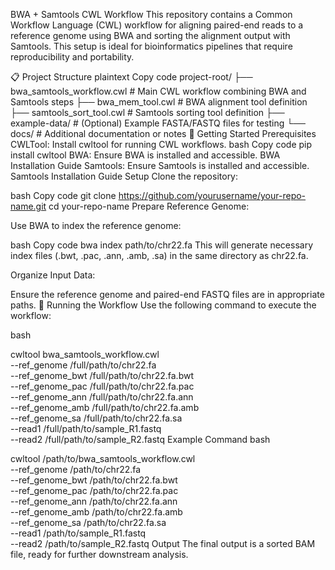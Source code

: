 BWA + Samtools CWL Workflow
This repository contains a Common Workflow Language (CWL) workflow for aligning paired-end reads to a reference genome using BWA and sorting the alignment output with Samtools. This setup is ideal for bioinformatics pipelines that require reproducibility and portability.

📋 Project Structure
plaintext
Copy code
project-root/
├── bwa_samtools_workflow.cwl       # Main CWL workflow combining BWA and Samtools steps
├── bwa_mem_tool.cwl                # BWA alignment tool definition
├── samtools_sort_tool.cwl          # Samtools sorting tool definition
├── example-data/                   # (Optional) Example FASTA/FASTQ files for testing
└── docs/                           # Additional documentation or notes
🚀 Getting Started
Prerequisites
CWLTool: Install cwltool for running CWL workflows.
bash
Copy code
pip install cwltool
BWA: Ensure BWA is installed and accessible. BWA Installation Guide
Samtools: Ensure Samtools is installed and accessible. Samtools Installation Guide
Setup
Clone the repository:

bash
Copy code
git clone https://github.com/yourusername/your-repo-name.git
cd your-repo-name
Prepare Reference Genome:

Use BWA to index the reference genome:

bash
Copy code
bwa index path/to/chr22.fa
This will generate necessary index files (.bwt, .pac, .ann, .amb, .sa) in the same directory as chr22.fa.

Organize Input Data:

Ensure the reference genome and paired-end FASTQ files are in appropriate paths.
🧬 Running the Workflow
Use the following command to execute the workflow:

bash

cwltool bwa_samtools_workflow.cwl \
  --ref_genome /full/path/to/chr22.fa \
  --ref_genome_bwt /full/path/to/chr22.fa.bwt \
  --ref_genome_pac /full/path/to/chr22.fa.pac \
  --ref_genome_ann /full/path/to/chr22.fa.ann \
  --ref_genome_amb /full/path/to/chr22.fa.amb \
  --ref_genome_sa /full/path/to/chr22.fa.sa \
  --read1 /full/path/to/sample_R1.fastq \
  --read2 /full/path/to/sample_R2.fastq
Example Command
bash

cwltool /path/to/bwa_samtools_workflow.cwl \
  --ref_genome /path/to/chr22.fa \
  --ref_genome_bwt /path/to/chr22.fa.bwt \
  --ref_genome_pac /path/to/chr22.fa.pac \
  --ref_genome_ann /path/to/chr22.fa.ann \
  --ref_genome_amb /path/to/chr22.fa.amb \
  --ref_genome_sa /path/to/chr22.fa.sa \
  --read1 /path/to/sample_R1.fastq \
  --read2 /path/to/sample_R2.fastq
Output
The final output is a sorted BAM file, ready for further downstream analysis.

